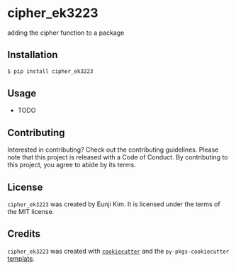 # cipher_ek3223

adding the cipher function to a package

## Installation

```bash
$ pip install cipher_ek3223
```

## Usage

- TODO

## Contributing

Interested in contributing? Check out the contributing guidelines. Please note that this project is released with a Code of Conduct. By contributing to this project, you agree to abide by its terms.

## License

`cipher_ek3223` was created by Eunji Kim. It is licensed under the terms of the MIT license.

## Credits

`cipher_ek3223` was created with [`cookiecutter`](https://cookiecutter.readthedocs.io/en/latest/) and the `py-pkgs-cookiecutter` [template](https://github.com/py-pkgs/py-pkgs-cookiecutter).
